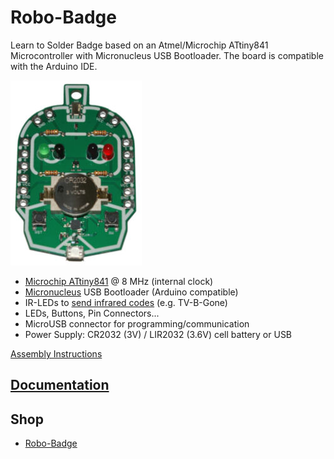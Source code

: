 # Robo-Badge
Learn to Solder Badge based on an Atmel/Microchip ATtiny841 Microcontroller with Micronucleus USB Bootloader. The board is compatible with the Arduino IDE.

![Robo-Badge](https://github.com/watterott/Robo-Badge/raw/master/hardware/Robo-Badge_v10.jpg)

* [Microchip ATtiny841](http://www.microchip.com/wwwproducts/en/ATTINY841) @ 8 MHz (internal clock)
* [Micronucleus](https://github.com/micronucleus/micronucleus) USB Bootloader (Arduino compatible)
* IR-LEDs to [send infrared codes](https://github.com/watterott/Robo-Badge/tree/master/software/TV-Off) (e.g. TV-B-Gone)
* LEDs, Buttons, Pin Connectors...
* MicroUSB connector for programming/communication
* Power Supply: CR2032 (3V) / LIR2032 (3.6V) cell battery or USB

[Assembly Instructions](https://github.com/watterott/Robo-Badge/raw/master/hardware/Robo-Badge.pdf)


## [Documentation](http://learn.watterott.com/learn-to-solder/robo-badge/)


## Shop
* [Robo-Badge](http://www.watterott.com/en/Robo-Badge)
